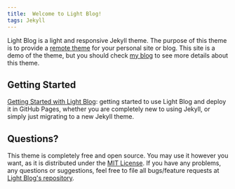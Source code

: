 ```yaml
---
title:  Welcome to Light Blog!
tags: Jekyll
---
```


Light Blog is a light and responsive Jekyll theme. The purpose of this theme is to provide a [remote theme](https://github.blog/2017-11-29-use-any-theme-with-github-pages/) for your personal site or blog. This site is a demo of the theme, but you should check [my blog](https://lynn9388.github.io/) to see more details about this theme.

## Getting Started

[Getting Started with Light Blog](https://lynn9388.github.io/2019/04/18/getting-started-with-light-blog.html): getting started to use Light Blog and deploy it in GitHub Pages, whether you are completely new to using Jekyll, or simply just migrating to a new Jekyll theme.

## Questions?

This theme is completely free and open source. You may use it however you want, as it is distributed under the [MIT License](https://choosealicense.com/licenses/mit/). If you have any problems, any questions or suggestions, feel free to file all bugs/feature requests at [Light Blog's repository](https://github.com/lynn9388/light-blog).
